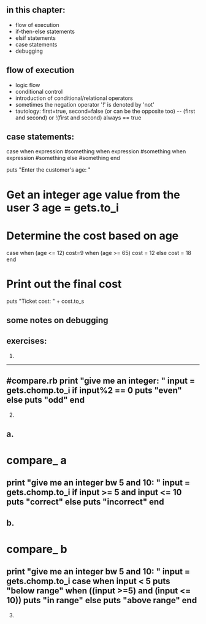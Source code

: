 ## in this chapter: 
- flow of execution
- if-then-else statements
- elsif statements
- case statements
- debugging

## flow of execution
- logic flow
- conditional control
- introduction of conditional/relational operators
- sometimes the negation operator '!' is denoted by 'not'
- tautology: first=true, second=false (or can be the opposite too)
-- (first and second) or !(first and second) always == true

## case statements:

case
when expression
	#something
when expression
	#something
when expression
	#something
else
	#something
end


puts "Enter the customer's age: "
# Get an integer age value from the user 3 age = gets.to_i

# Determine the cost based on age
case
when (age <= 12)
  cost=9
when (age >= 65)
  cost = 12 
else
  cost = 18 
end

# Print out the final cost
puts "Ticket cost: " + cost.to_s

## some notes on debugging



## exercises: 

1. 
----------------------------------------
#compare.rb
print "give me an integer: "
input = gets.chomp.to_i
if input%2 == 0
	puts "even"
else
	puts "odd"
end
----------------------------------------


2.
a. 
----------------------------------------
# compare_ a
print "give me an integer bw 5 and 10: "
input = gets.chomp.to_i
if input >= 5 and input <= 10
	puts "correct"
else
	puts "incorrect"
end
----------------------------------------


b. 
----------------------------------------
# compare_ b
print "give me an integer bw 5 and 10: "
input = gets.chomp.to_i
case 
when input < 5
	puts "below range"
when ((input >=5) and (input <= 10))
	puts "in range"
else
	puts "above range"
end
----------------------------------------



3. 
